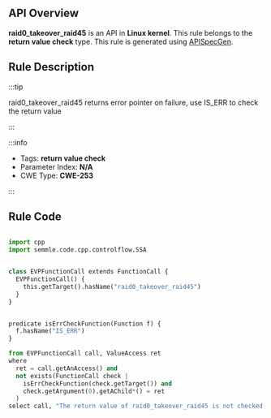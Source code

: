 ---
---


## API Overview
**raid0_takeover_raid45** is an API in **Linux kernel**. This rule belongs to the **return value check** type. This rule is generated using [APISpecGen](../../tools/APISpecGen).
## Rule Description

:::tip

raid0_takeover_raid45 returns error pointer on failure, use IS_ERR to check the return value

:::

:::info

- Tags: **return value check**
- Parameter Index: **N/A**
- CWE Type: **CWE-253**

:::

## Rule Code
```python

import cpp
import semmle.code.cpp.controlflow.SSA


class EVPFunctionCall extends FunctionCall {
  EVPFunctionCall() {
    this.getTarget().hasName("raid0_takeover_raid45")
  }
}


predicate isErrCheckFunction(Function f) {
  f.hasName("IS_ERR") 
}

from EVPFunctionCall call, ValueAccess ret
where
  ret = call.getAnAccess() and
  not exists(FunctionCall check |
    isErrCheckFunction(check.getTarget()) and
    check.getArgument(0).getAChild*() = ret
  )
select call, "The return value of raid0_takeover_raid45 is not checked with IS_ERR."
    
```